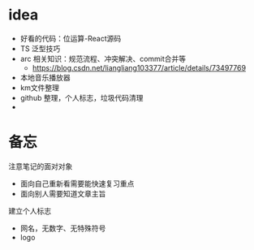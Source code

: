 # idea

- 好看的代码：位运算-React源码
- TS 泛型技巧
- arc 相关知识：规范流程、冲突解决、commit合并等
  - https://blog.csdn.net/liangliang103377/article/details/73497769
-  本地音乐播放器
-  km文件整理
-  github 整理，个人标志，垃圾代码清理
-  
# 备忘

注意笔记的面对对象

- 面向自己重新看需要能快速复习重点
- 面向别人需要知道文章主旨


建立个人标志

- 网名，无数字、无特殊符号
- logo



